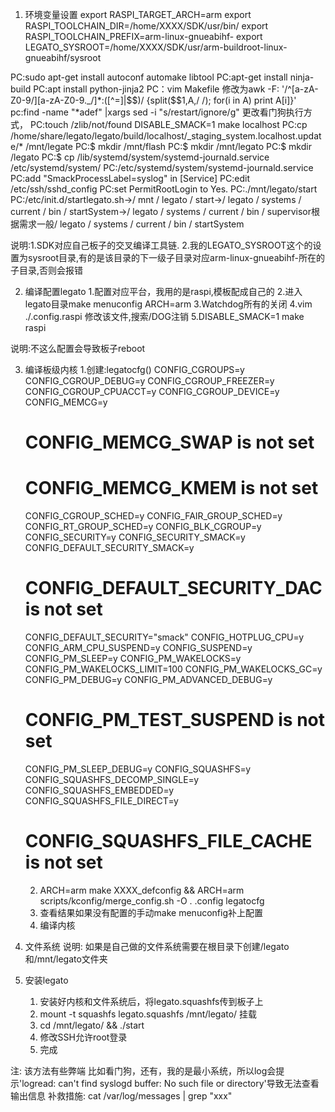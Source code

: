 1. 环境变量设置
export RASPI_TARGET_ARCH=arm
export RASPI_TOOLCHAIN_DIR=/home/XXXX/SDK/usr/bin/
export RASPI_TOOLCHAIN_PREFIX=arm-linux-gnueabihf-
export LEGATO_SYSROOT=/home/XXXX/SDK/usr/arm-buildroot-linux-gnueabihf/sysroot

PC:sudo apt-get install autoconf automake libtool
PC:apt-get install ninja-build 
PC:apt install python-jinja2
PC：vim Makefile 修改为awk -F: '/^[a-zA-Z0-9\/][a-zA-Z0-9._\/]*:([^=]|$$)/ {split($$1,A,/ /); for(i in A) print A[i]}'
pc:find -name "*adef" |xargs sed -i "s/restart/ignore/g" 更改看门狗执行方式，
PC:touch /zlib/not/found     DISABLE_SMACK=1 make localhost
PC:cp /home/share/legato/legato/build/localhost/_staging_system.localhost.update/* /mnt/legate
PC:$ mkdir /mnt/flash
PC:$ mkdir /mnt/legato
PC:$ mkdir /legato
PC:$ cp /lib/systemd/system/systemd-journald.service /etc/systemd/system/
PC:/etc/systemd/system/systemd-journald.service
PC:add "SmackProcessLabel=syslog" in [Service]
PC:edit /etc/ssh/sshd_config
PC:set PermitRootLogin to Yes.
PC:./mnt/legato/start
PC:/etc/init.d/startlegato.sh→/ mnt / legato / start→/ legato / systems / current / bin / startSystem→/ legato / systems / current / bin / supervisor根据需求一般/ legato / systems / current / bin / startSystem

说明:1.SDK对应自己板子的交叉编译工具链.
     2.我的LEGATO_SYSROOT这个的设置为sysroot目录,有的是该目录的下一级子目录对应arm-linux-gnueabihf-所在的子目录,否则会报错


2. 编译配置legato
     1.配置对应平台，我用的是raspi,模板配成自己的
     2.进入legato目录make menuconfig ARCH=arm
     3.Watchdog所有的关闭
     4.vim ./.config.raspi 修改该文件,搜索/DOG注销
     5.DISABLE_SMACK=1 make raspi  

说明:不这么配置会导致板子reboot

3. 编译板级内核
     1.创建:legatocfg()
     CONFIG_CGROUPS=y
     CONFIG_CGROUP_DEBUG=y
     CONFIG_CGROUP_FREEZER=y
     CONFIG_CGROUP_CPUACCT=y
     CONFIG_CGROUP_DEVICE=y
     CONFIG_MEMCG=y
    # CONFIG_MEMCG_SWAP is not set
    # CONFIG_MEMCG_KMEM is not set
     CONFIG_CGROUP_SCHED=y
     CONFIG_FAIR_GROUP_SCHED=y
     CONFIG_RT_GROUP_SCHED=y
     CONFIG_BLK_CGROUP=y
     CONFIG_SECURITY=y
     CONFIG_SECURITY_SMACK=y
     CONFIG_DEFAULT_SECURITY_SMACK=y
    # CONFIG_DEFAULT_SECURITY_DAC is not set
     CONFIG_DEFAULT_SECURITY="smack"
     CONFIG_HOTPLUG_CPU=y
     CONFIG_ARM_CPU_SUSPEND=y
     CONFIG_SUSPEND=y
     CONFIG_PM_SLEEP=y
     CONFIG_PM_WAKELOCKS=y
     CONFIG_PM_WAKELOCKS_LIMIT=100
     CONFIG_PM_WAKELOCKS_GC=y
     CONFIG_PM_DEBUG=y
     CONFIG_PM_ADVANCED_DEBUG=y
    # CONFIG_PM_TEST_SUSPEND is not set
     CONFIG_PM_SLEEP_DEBUG=y
     CONFIG_SQUASHFS=y
     CONFIG_SQUASHFS_DECOMP_SINGLE=y
     CONFIG_SQUASHFS_EMBEDDED=y
     CONFIG_SQUASHFS_FILE_DIRECT=y
    # CONFIG_SQUASHFS_FILE_CACHE is not set
    
    2. ARCH=arm make XXXX_defconfig && ARCH=arm scripts/kconfig/merge_config.sh -O . .config legatocfg
    3. 查看结果如果没有配置的手动make menuconfig补上配置
    4. 编译内核


4. 文件系统
    说明: 如果是自己做的文件系统需要在根目录下创建/legato和/mnt/legato文件夹

5. 安装legato
    1. 安装好内核和文件系统后，将legato.squashfs传到板子上
    2. mount -t squashfs legato.squashfs /mnt/legato/ 挂载
    3. cd /mnt/legato/ && ./start
    4. 修改SSH允许root登录
    5. 完成

    


注: 该方法有些弊端 比如看门狗，还有，我的是最小系统，所以log会提示'logread: can't find syslogd buffer: No such file or directory'导致无法查看输出信息
    补救措施: cat /var/log/messages | grep "xxx"
    

     
